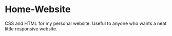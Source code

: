 # Home-Website
CSS and HTML for my personal website. Useful to anyone who wants a neat little responsive website.
